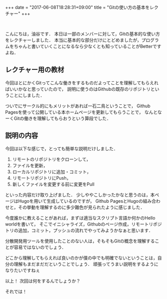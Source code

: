 +++
date = "2017-06-08T18:28:31+09:00"
title = "Gitの使い方の基本をレクチャー"
+++

<br />

こんにちは，油谷です．
本日は一部のメンバーに対して，Gitの基本的な使い方をレクチャーしました．
本当に基本的な部分だけにとどめましたが，プログラムをちゃんと書いていくことになるなら少なくとも知っていることがBetterですよね．

<!--more-->

## レクチャー用の教材
今回はとにかくGitってこんな働きをするものだよってことを理解してもらえればいいかなと思っていたので，
説明に使うのはGithubの既存のリポジトリということにしました．

ついでにサークル的にもメリットがあれば一石二鳥ということで，
Github Pagesを使って公開している本ホームページを更新してもらうことで，
なんとなーくGitの働きを理解してもらおうという算段でした．

## 説明の内容
今回は以下な感じで，とっても簡単な説明だけしました．
1. リモートのリポジトリをクローンして，
2. ファイルを更新，
3. ローカルリポジトリに追加・コミット，
4. リモートリポジトリにPush，
5. 新しくファイルを変更する前に変更をPull

といった内容だけ取り上げました．
少しややこしかったかなと思うのは，本ページはHugoを用いて生成しているのですが，
Github PagesとHugoの組み合わせと，その挙動を理解するのに多少難色が見られたように感じました．

今度誰かに教えることがあれば，まずは適当なスクリプト言語か何かのHello worldを書いて，
そこでイニシャライズ，Githubのページ作成，リモートリポジトリの追加，コミット，プッシュの流れでやってみようかなぁと思います．

分散開発用ツールを使用したことのない人は，そもそもGitの概念を理解することが容易ではないのでしょう．

どこから理解してもらえれば良いのかが僕の中でも明確でないということは，自分の理解もまだまだだということでしょう．
頑張ってうまい説明をするようになりたいですねぇ

以上！
次回は何をするんでしょうか？

それでは！
